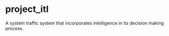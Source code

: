 # project_itl
A system traffic system that incorporates intelligence in its decision making process.
